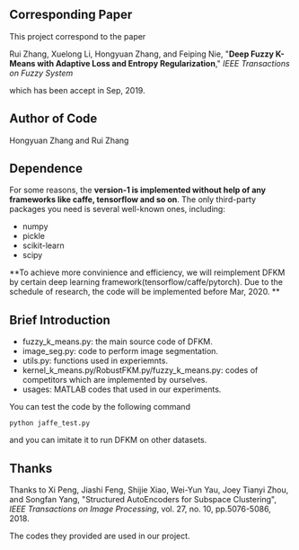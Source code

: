 ## Corresponding Paper

This project correspond to the paper

Rui Zhang, Xuelong Li, Hongyuan Zhang, and Feiping Nie, "**Deep Fuzzy K-Means with Adaptive Loss and Entropy Regularization**," *IEEE Transactions on Fuzzy System* 

which has been accept in Sep, 2019. 

## Author of Code

Hongyuan Zhang and Rui Zhang

## Dependence

For some reasons, the **version-1 is implemented without help of any frameworks like caffe, tensorflow and so on**. The only third-party packages you need is several well-known ones, including: 

- numpy
- pickle
- scikit-learn 
- scipy

**To achieve more convinience and efficiency, we will reimplement DFKM by certain deep learning framework(tensorflow/caffe/pytorch). Due to the schedule of research, the code will be implemented before Mar, 2020. **

## Brief Introduction

- fuzzy_k_means.py: the main source code of DFKM.
- image_seg.py: code to perform image segmentation. 
- utils.py: functions used in experiemnts.
- kernel_k_means.py/RobustFKM.py/fuzzy_k_means.py: codes of competitors which are implemented by ourselves. 
- usages: MATLAB codes that used in our experiments.

You can test the code by the following command

```shell
python jaffe_test.py
```

and you can imitate it to run DFKM on other datasets. 



## Thanks

Thanks to Xi Peng, Jiashi Feng, Shijie Xiao, Wei-Yun Yau,  Joey Tianyi Zhou, and Songfan Yang, "Structured AutoEncoders for Subspace Clustering", *IEEE Transactions on Image Processing*, vol. 27, no. 10, pp.5076-5086, 2018.

The codes they provided are used in our project. 